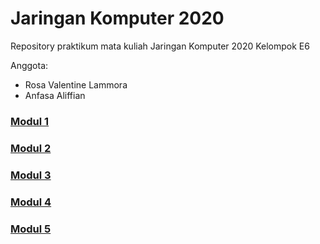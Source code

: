 # Jaringan Komputer 2020

Repository praktikum mata kuliah Jaringan Komputer 2020 Kelompok E6

Anggota:
- Rosa Valentine Lammora
- Anfasa Aliffian

### [Modul 1](https://github.com/arommal/Jarkom2020_E6/tree/master/Modul-1)
### [Modul 2](https://github.com/arommal/Jarkom2020_E6/tree/master/Modul-2)
### [Modul 3](https://github.com/arommal/Jarkom2020_E6/tree/master/Modul-3)
### [Modul 4](https://github.com/arommal/Jarkom2020_E6/tree/master/Modul-4)
### [Modul 5](https://github.com/arommal/Jarkom2020_E6/tree/master/Modul-5)
